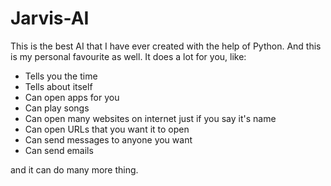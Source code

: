# Jarvis-AI

This is the best AI that I have ever created with the help of Python.  And this is my personal favourite as well.
It does a lot for you, like:

* Tells you the time
* Tells about itself
* Can open apps for you
* Can play songs
* Can open many websites on internet just if you say it's name
* Can open URLs that you want it to open
* Can send messages to anyone you want
* Can send emails

and it can do many more thing.
